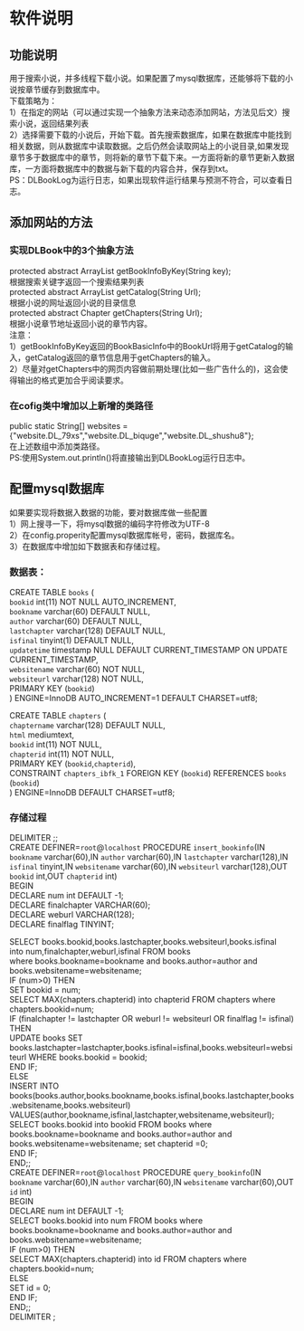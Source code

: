# 软件说明
## 功能说明
用于搜索小说，并多线程下载小说。如果配置了mysql数据库，还能够将下载的小说按章节缓存到数据库中。  
下载策略为：  
1）在指定的网站（可以通过实现一个抽象方法来动态添加网站，方法见后文）搜索小说，返回结果列表  
2）选择需要下载的小说后，开始下载。首先搜索数据库，如果在数据库中能找到相关数据，则从数据库中读取数据。之后仍然会读取网站上的小说目录,如果发现章节多于数据库中的章节，则将新的章节下载下来。一方面将新的章节更新入数据库，一方面将数据库中的数据与新下载的内容合并，保存到txt。  
PS：DLBookLog为运行日志，如果出现软件运行结果与预测不符合，可以查看日志。

## 添加网站的方法
### 实现DLBook中的3个抽象方法
protected abstract ArrayList<BookBasicInfo> getBookInfoByKey(String key);  
根据搜索关键字返回一个搜索结果列表  
protected abstract ArrayList<String> getCatalog(String Url);  
根据小说的网址返回小说的目录信息  
protected abstract Chapter getChapters(String Url);  
根据小说章节地址返回小说的章节内容。  
注意：  
1）getBookInfoByKey返回的BookBasicInfo中的BookUrl将用于getCatalog的输入，getCatalog返回的章节信息用于getChapters的输入。  
2）尽量对getChapters中的网页内容做前期处理(比如一些广告什么的)，这会使得输出的格式更加合乎阅读要求。  
### 在cofig类中增加以上新增的类路径  
public static String[] websites = {"website.DL_79xs","website.DL_biquge","website.DL_shushu8"};  
在上述数组中添加类路径。  
PS:使用System.out.println()将直接输出到DLBookLog运行日志中。  

## 配置mysql数据库
如果要实现将数据入数据的功能，要对数据库做一些配置  
1）网上搜寻一下，将mysql数据的编码字符修改为UTF-8  
2）在config.properity配置mysql数据库帐号，密码，数据库名。  
3）在数据库中增加如下数据表和存储过程。  
### 数据表：  
CREATE TABLE `books` (  
  `bookid` int(11) NOT NULL AUTO_INCREMENT,  
  `bookname` varchar(60) DEFAULT NULL,  
  `author` varchar(60) DEFAULT NULL,  
  `lastchapter` varchar(128) DEFAULT NULL,  
  `isfinal` tinyint(1) DEFAULT NULL,  
  `updatetime` timestamp NULL DEFAULT CURRENT_TIMESTAMP ON UPDATE CURRENT_TIMESTAMP,  
  `websitename` varchar(60) NOT NULL,  
  `websiteurl` varchar(128) NOT NULL,  
  PRIMARY KEY (`bookid`)  
) ENGINE=InnoDB AUTO_INCREMENT=1 DEFAULT CHARSET=utf8;

CREATE TABLE `chapters` (  
  `chaptername` varchar(128) DEFAULT NULL,  
  `html` mediumtext,  
  `bookid` int(11) NOT NULL,  
  `chapterid` int(11) NOT NULL,  
  PRIMARY KEY (`bookid`,`chapterid`),  
  CONSTRAINT `chapters_ibfk_1` FOREIGN KEY (`bookid`) REFERENCES `books` (`bookid`)  
) ENGINE=InnoDB DEFAULT CHARSET=utf8;  
### 存储过程  
DELIMITER ;;  
CREATE DEFINER=`root`@`localhost` PROCEDURE `insert_bookinfo`(IN `bookname` varchar(60),IN `author` varchar(60),IN `lastchapter` varchar(128),IN `isfinal` tinyint,IN `websitename` varchar(60),IN `websiteurl` varchar(128),OUT `bookid` int,OUT `chapterid` int)  
BEGIN  
  DECLARE num int DEFAULT -1;  
  DECLARE finalchapter VARCHAR(60);    
  DECLARE weburl VARCHAR(128);  
  DECLARE finalflag TINYINT;  

  SELECT books.bookid,books.lastchapter,books.websiteurl,books.isfinal  
  into num,finalchapter,weburl,isfinal FROM books  
  where books.bookname=bookname and books.author=author and books.websitename=websitename;  
  IF (num>0) THEN  
    SET bookid = num;  
    SELECT MAX(chapters.chapterid) into chapterid FROM chapters where chapters.bookid=num;  
    IF (finalchapter != lastchapter OR weburl != websiteurl  OR finalflag != isfinal) THEN  
      UPDATE books SET books.lastchapter=lastchapter,books.isfinal=isfinal,books.websiteurl=websiteurl WHERE books.bookid = bookid;  
    END IF;  
  ELSE  
    INSERT INTO books(books.author,books.bookname,books.isfinal,books.lastchapter,books.websitename,books.websiteurl)   
    VALUES(author,bookname,isfinal,lastchapter,websitename,websiteurl);  
    SELECT books.bookid into bookid FROM books where books.bookname=bookname and books.author=author and books.websitename=websitename;     set chapterid =0;  
  END IF;  
END;;  
CREATE DEFINER=`root`@`localhost` PROCEDURE `query_bookinfo`(IN `bookname` varchar(60),IN `author` varchar(60),IN `websitename` varchar(60),OUT `id` int)  
BEGIN  
  DECLARE num int DEFAULT -1;  
  SELECT books.bookid into num FROM books where books.bookname=bookname and books.author=author and books.websitename=websitename;  
  IF (num>0) THEN  
    SELECT MAX(chapters.chapterid) into id FROM chapters where chapters.bookid=num;  
  ELSE  
    SET id = 0;  
  END IF;  
END;;  
DELIMITER ;  



